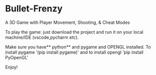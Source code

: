 # Bullet-Frenzy
A 3D Game with Player Movement, Shooting, &amp; Cheat Modes

To play the game: just download the project and run it on your local machine/IDE (vscode,pycharm etc).

Make sure you have** python** and pygame and OPENGL installed. To install pygame '(pip install pygame)' and to install opengl 'pip install PyOpenGL'

Enjoy!

